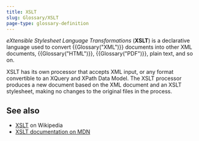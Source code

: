 ```yaml
---
title: XSLT
slug: Glossary/XSLT
page-type: glossary-definition
---
```


_eXtensible Stylesheet Language Transformations_ (**XSLT**) is a declarative language used to convert {{Glossary("XML")}} documents into other XML documents, {{Glossary("HTML")}}, {{Glossary("PDF")}}, plain text, and so on.

XSLT has its own processor that accepts XML input, or any format convertible to an XQuery and XPath Data Model. The XSLT processor produces a new document based on the XML document and an XSLT stylesheet, making no changes to the original files in the process.

## See also

- [XSLT](https://en.wikipedia.org/wiki/XSLT) on Wikipedia
- [XSLT documentation on MDN](/en-US/docs/Web/XSLT)
